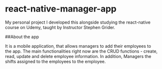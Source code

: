 # react-native-manager-app
My personal project I developed this alongside studying the react-native course on Udemy, taught by Instructor Stephen Grider. 

##About the app

It is a mobile application, that allows managers to add their employees to the app. The main functionalities right now are the CRUD functions - create, read, update and delete employee information. 
In addition, Managers the shifts assigned to the employees to the employee. 

 
